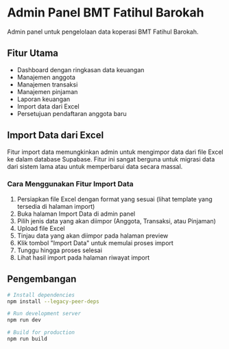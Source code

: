 # Admin Panel BMT Fatihul Barokah

Admin panel untuk pengelolaan data koperasi BMT Fatihul Barokah.

## Fitur Utama

- Dashboard dengan ringkasan data keuangan
- Manajemen anggota
- Manajemen transaksi
- Manajemen pinjaman
- Laporan keuangan
- Import data dari Excel
- Persetujuan pendaftaran anggota baru

## Import Data dari Excel

Fitur import data memungkinkan admin untuk mengimpor data dari file Excel ke dalam database Supabase. Fitur ini sangat berguna untuk migrasi data dari sistem lama atau untuk memperbarui data secara massal.

### Cara Menggunakan Fitur Import Data

1. Persiapkan file Excel dengan format yang sesuai (lihat template yang tersedia di halaman import)
2. Buka halaman Import Data di admin panel
3. Pilih jenis data yang akan diimpor (Anggota, Transaksi, atau Pinjaman)
4. Upload file Excel
5. Tinjau data yang akan diimpor pada halaman preview
6. Klik tombol "Import Data" untuk memulai proses import
7. Tunggu hingga proses selesai
8. Lihat hasil import pada halaman riwayat import

## Pengembangan

```bash
# Install dependencies
npm install --legacy-peer-deps

# Run development server
npm run dev

# Build for production
npm run build
```
